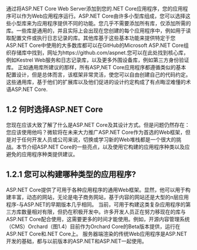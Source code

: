 通过将ASP.NET Core Web Server添加到您的.NET Core应用程序，您的应用程序可以作为Web应用程序运行。ASP.NET Core由许多小型库组成，您可以选择这些小型库来为应用程序提供不同的功能。您几乎不需要添加所有库，仅添加所需的库。一些库是通用的，并且实际上会出现在您创建的每个应用程序中，例如用于读取配置文件或执行日志记录的库。其他库基于这些基本功能来提供特定于您ASP.NET Core中使用的大多数库都可以在GitHub的Microsoft ASP.NET Core组织存储库中找到，网址为https://github.com/aspnet.您可以在此处找到核心库，例如Kestrel Web服务和日志记录库，以及更多外围设备库，例如第三方身份验证库。
正如通用库所建议的那样，所有ASP,NET Core应用程序都遵循类似的基本配置设计，但是总体而言，该框架非常灵活，使您可以自由创建自己的代码约定。这些通用库，基于他们的扩展库以及他们促进的设计约定构成了有点晦涩难懂的术语ASP.NET Core.

## 1.2 何时选择ASP.NET Core

您现在应该大致了解了什么是ASP.NET Core及其设计方式。但是问题仍然存在：您应该使用他吗？微软将在未来大力推广ASP.NET Core作为首选的Web框架，但是对于任何开发人员或公司来说，切换或学习新的Web堆栈都是一个很大的挑战。本节介绍ASP.NET Core的一些亮点，以及使用它构建的应用程序种类以及应避免的应用程序种类提供建议。


## 1.2.1 您可以构建哪种类型的应用程序?

ASP.NET Core提供了可用于各种应用程序的通用Web框架。显然，他可以用于构建丰富，动态的网站，无论是电子商务网站，基于内容的网站还是大型的n层应用程序-与ASP.NET的早期版本几乎相同。
当前，可用于构建这类复杂应用程序的第三方库数量相对有限，但扔在积极开发中。许多开发人员正在努力移现在的库与ASP.NET Core配合使用，这需要更多的时间才能使用。例如，开源内容管理系统（CMS）Orchard（图1.4）目前作为Orchard Core的Beta版本提供，运行在ASP.NET Core和.NET Core上。
服务器端渲染的传统Web应用程序是ASP.NET开发的基础，都与以前版本的ASP.NET和ASP.NET一起使用。
